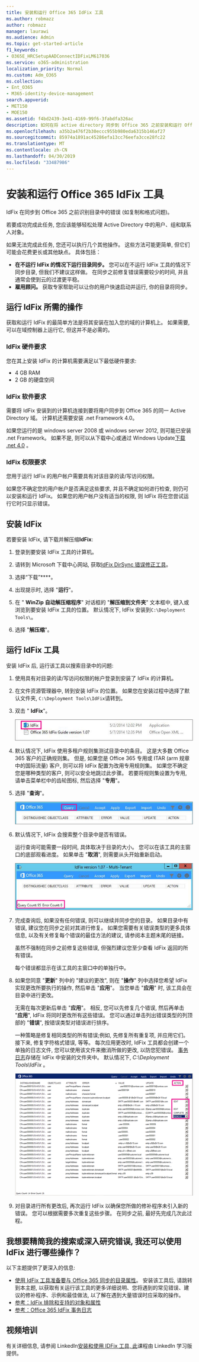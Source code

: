 ```yaml
---
title: 安装和运行 Office 365 IdFix 工具
ms.author: robmazz
author: robmazz
manager: laurawi
ms.audience: Admin
ms.topic: get-started-article
f1_keywords:
- O365E_HRCSetupAADConnectIDFixLM617036
ms.service: o365-administration
localization_priority: Normal
ms.custom: Adm_O365
ms.collection:
- Ent_O365
- M365-identity-device-management
search.appverid:
- MET150
- MOE150
ms.assetid: f4bd2439-3e41-4169-99f6-3fabdfa326ac
description: 如何在将 active directory 同步到 Office 365 之前安装和运行 Office 365 IdFix 工具以帮助清理 active directory。
ms.openlocfilehash: a35b2a476f2b30eccc955b980eda6315b146af27
ms.sourcegitcommit: 85974a1891ac45286efa13cc76eefa3cce28fc22
ms.translationtype: MT
ms.contentlocale: zh-CN
ms.lasthandoff: 04/30/2019
ms.locfileid: "33487986"
---
```

# <a name="install-and-run-the-office-365-idfix-tool"></a>安装和运行 Office 365 IdFix 工具

IdFix 在同步到 Office 365 之前识别目录中的错误 (如复制和格式问题)。 
  
若要成功完成此任务, 您应该能够轻松处理 Active Directory 中的用户、组和联系人对象。
  
如果无法完成此任务, 您还可以执行几个其他操作。 这些方法可能更简单, 但它们可能会花费更长或其他缺点。 具体包括：
  
- **在不运行 IdFix 的情况下运行目录同步。** 您可以在不运行 IdFix 工具的情况下同步目录, 但我们不建议这样做。 在同步之前修复错误需要较少的时间, 并且通常会使到云的过渡更平稳。 
- **雇用顾问。** 获取专家帮助可以让你的用户快速启动并运行, 你的目录将同步。 
    
## <a name="what-you-need-to-run-idfix"></a>运行 IdFix 所需的操作

获取和运行 IdFix 的最简单方法是将其安装在加入您的域的计算机上。 如果需要, 可以在域控制器上运行它, 但这并不是必需的。
  
### <a name="idfix-hardware-requirements"></a>IdFix 硬件要求

您在其上安装 IdFix 的计算机需要满足以下最低硬件要求:
  
- 4 GB RAM
- 2 GB 的硬盘空间
    
### <a name="idfix-software-requirements"></a>IdFix 软件要求

需要将 IdFix 安装到的计算机连接到要将用户同步到 Office 365 的同一 Active Directory 域。 计算机还需要安装 .net Framework 4.0。 
  
如果您运行的是 windows server 2008 或 windows server 2012, 则可能已安装 .net Framework。 如果不是, 则可以从下载中心或通过 Windows Update[下载 .net 4.0](https://go.microsoft.com/fwlink/p/?LinkId=400475) 。 
  
### <a name="idfix-permissions-requirements"></a>IdFix 权限要求

您用于运行 IdFix 的用户帐户需要具有对该目录的读/写访问权限。
  
如果您不确定您的用户帐户是否满足这些要求, 并且不确定如何进行检查, 则仍可以安装和运行 IdFix。 如果您的用户帐户没有适当的权限, 则 IdFix 将在您尝试运行它时只显示错误。
  
## <a name="install-idfix"></a>安装 IdFix

若要安装 IdFix, 请下载并解压缩**IdFix**: 
  
1. 登录到要安装 IdFix 工具的计算机。
    
2. 请转到 Microsoft 下载中心网站, 获取[IdFix DirSync 错误修正工具](https://go.microsoft.com/fwlink/?linkid=867219)。
    
3. 选择“下载”****。
    
4. 出现提示时, 选择 "**运行**"。
    
5. 在 " **WinZip 自动解压缩程序**" 对话框的 "**解压缩到文件夹**" 文本框中, 键入或浏览到要安装 IdFix 工具的位置。 默认情况下, IdFix 安装到`C:\Deployment Tools\`。 
    
6. 选择 "**解压缩**"。
    
## <a name="run-the-idfix-tool"></a>运行 IdFix 工具

安装 IdFix 后, 运行该工具以搜索目录中的问题:
  
1. 使用具有对目录的读/写访问权限的帐户登录到安装了 IdFix 的计算机。
    
2. 在文件资源管理器中, 转到安装 IdFix 的位置。 如果您在安装过程中选择了默认文件夹, `C:\Deployment Tools\IdFix`请转到。
    
3. 双击 " **IdFix**"。 
    
    ![选择 "IdFix" 文件。](media/a9387bbc-991f-41c2-a500-45e3ce574285.JPG)
  
4. 默认情况下, IdFix 使用多租户规则集测试目录中的条目。 这是大多数 Office 365 客户的正确规则集。 但是, 如果您是 Office 365 专用或 ITAR (arm 规章中的国际流量) 客户, 则可以将 IdFix 配置为改用专用规则集。 如果您不确定您是哪种类型的客户, 则可以安全地跳过此步骤。 若要将规则集设置为专用, 请单击菜单栏中的齿轮图标, 然后选择 "**专用**"。
    
5. 选择 "**查询**"。
    
    ![在 IdFix 中选择 "查询"。](media/a07a7aa7-d0ac-4817-8757-946019813a57.JPG)
  
6. 默认情况下, IdFix 会搜索整个目录中是否有错误。
    
    运行查询可能需要一段时间, 具体取决于目录的大小。 您可以在该工具的主窗口的底部观看进度。 如果单击 "**取消**", 则需要从头开始重新启动。
    
    ![IdFix 查询和错误计数。](media/da0198a0-7d4d-4afe-a256-e82f1330ada5.JPG)
  
7. 完成查询后, 如果没有任何错误, 则可以继续并同步您的目录。 如果目录中有错误, 建议您在同步之前对其进行修复。 如果您需要有关错误类型的更多具体信息, 以及有关修复每个错误的最佳方法的建议, 请参阅本主题末尾的链接。 
    
    虽然不强制在同步之前修复这些错误, 但强烈建议您至少查看 IdFix 返回的所有错误。
    
    每个错误都显示在该工具的主窗口中的单独行中。 
    
8. 如果您同意 "**更新**" 列中的 "建议的更改", 则在 "**操作**" 列中选择您希望 IdFix 实现更改所要执行的操作, 然后单击 "**应用**"。 当您单击 "**应用**" 时, 该工具会在目录中进行更改。
    
    无需在每次更新后单击 "**应用**"。 相反, 您可以先修复几个错误, 然后再单击 "**应用**", IdFix 将同时更改所有这些错误。 您可以通过单击列出错误类型的列顶部的 "**错误**", 按错误类型对错误进行排序。 
    
    一种策略是修复相同类型的所有错误;例如, 先修复所有重复项, 并应用它们。 接下来, 修复字符格式错误, 等等。 每次应用更改时, IdFix 工具都会创建一个单独的日志文件, 您可以使用该文件来撤消所做的更改, 以防您犯错误。 [事务日志](idfix-transaction-log.md)存储在 IdFix 中安装的文件夹中。  默认情况下, _C:\Deployment Tools\IdFix_ 。 
    
    ![修正 IdFix 中的错误。](media/5f051070-652c-4be7-98bf-312295e32371.png)
  
9. 对目录进行所有更改后, 再次运行 IdFix 以确保您所做的修补程序未引入新的错误。 您可以根据需要多次重复这些步骤。 在同步之前, 最好先完成几次此过程。
    
## <a name="i-want-to-refine-my-search-or-dig-deeper-into-the-errors-what-else-can-i-do-with-idfix"></a>我想要精简我的搜索或深入研究错误, 我还可以使用 IdFix 进行哪些操作？

以下主题提供了更深入的信息:
  
- [使用 IdFix 工具准备要与 Office 365 同步的目录属性](prepare-directory-attributes-for-synch-with-idfix.md)。 安装该工具后, 请跳转到本主题, 以获取有关运行该工具的更多详细说明、您将遇到的常见错误、建议的修补程序、示例和最佳做法, 以了解在遇到大量错误时应采取的操作。 
- [参考：IdFix 排除和支持的对象和属性](idfix-excluded-and-supported-objects-and-attributes.md)  
- [参考：Office 365 IdFix 事务日志](idfix-transaction-log.md)
    
## <a name="video-training"></a>视频培训

有关详细信息, 请参阅 LinkedIn[安装和使用 IDFix 工具, 此](https://support.office.com/article/install-and-use-the-idfix-tool-4d81d73c-f172-4fd5-8542-f601c0c96aa9?ui=en-US&rs=en-US&ad=US)课程由 LinkedIn 学习版提供。
  

